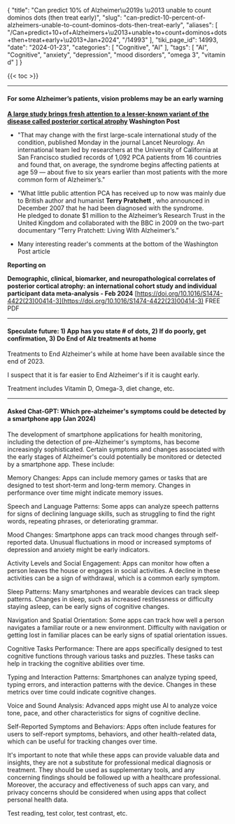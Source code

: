 {
    "title": "Can predict 10% of Alzheimer\u2019s \u2013 unable to count dominos dots (then treat early)",
    "slug": "can-predict-10-percent-of-alzheimers-unable-to-count-dominos-dots-then-treat-early",
    "aliases": [
        "/Can+predict+10+of+Alzheimers+\u2013+unable+to+count+dominos+dots+then+treat+early+\u2013+Jan+2024",
        "/14993"
    ],
    "tiki_page_id": 14993,
    "date": "2024-01-23",
    "categories": [
        "Cognitive",
        "AI"
    ],
    "tags": [
        "AI",
        "Cognitive",
        "anxiety",
        "depression",
        "mood disorders",
        "omega 3",
        "vitamin d"
    ]
}


{{< toc >}}

---

#### For some Alzheimer’s patients, vision problems may be an early warning

 **[A large study brings fresh attention to a lesser-known variant of the disease called posterior cortical atrophy](https://www.washingtonpost.com/science/2024/01/23/alzheimers-disease-vision-problems-pca/?utm_campaign=wp_post_most&utm_medium=email&utm_source=newsletter&wpisrc=nl_most%20) Washington Post** 

* "That may change with the first large-scale international study of the condition, published Monday in the journal Lancet Neurology. An international team led by researchers at the University of California at San Francisco studied records of 1,092 PCA patients from 16 countries and found that, on average, the syndrome begins affecting patients at age 59 ― about five to six years earlier than most patients with the more common form of Alzheimer’s."

* "What little public attention PCA has received up to now was mainly due to British author and humanist  **Terry Pratchett** , who announced in December 2007 that he had been diagnosed with the syndrome.    
He pledged to donate $1 million to the Alzheimer’s Research Trust in the United Kingdom and collaborated with the BBC in 2009 on the two-part documentary “Terry Pratchett: Living With Alzheimer’s.”

* Many interesting reader's comments at the bottom of the Washington Post article

 **Reporting on** 

 **Demographic, clinical, biomarker, and neuropathological correlates of posterior cortical atrophy: an international cohort study and individual participant data meta-analysis - Feb 2024**  [https://doi.org/10.1016/S1474-4422(23)00414-3](https://doi.org/10.1016/S1474-4422(23)00414-3) FREE PDF

---

#### Speculate future: 1) App has you state # of dots, 2) If do poorly, get confirmation, 3) Do End of Alz treatments at home

Treatments to End Alzheimer's while at home have been available since the end of 2023.

I suspect that it is far easier to End Alzheimer's if it is caught early.

Treatment includes Vitamin D, Omega-3, diet change, etc.

---

#### Asked Chat-GPT: Which pre-alzheimer's symptoms could be detected by a smartphone app (Jan 2024)

The development of smartphone applications for health monitoring, including the detection of pre-Alzheimer's symptoms, has become increasingly sophisticated. Certain symptoms and changes associated with the early stages of Alzheimer's could potentially be monitored or detected by a smartphone app. These include:

Memory Changes: Apps can include memory games or tasks that are designed to test short-term and long-term memory. Changes in performance over time might indicate memory issues.

Speech and Language Patterns: Some apps can analyze speech patterns for signs of declining language skills, such as struggling to find the right words, repeating phrases, or deteriorating grammar.

Mood Changes: Smartphone apps can track mood changes through self-reported data. Unusual fluctuations in mood or increased symptoms of depression and anxiety might be early indicators.

Activity Levels and Social Engagement: Apps can monitor how often a person leaves the house or engages in social activities. A decline in these activities can be a sign of withdrawal, which is a common early symptom.

Sleep Patterns: Many smartphones and wearable devices can track sleep patterns. Changes in sleep, such as increased restlessness or difficulty staying asleep, can be early signs of cognitive changes.

Navigation and Spatial Orientation: Some apps can track how well a person navigates a familiar route or a new environment. Difficulty with navigation or getting lost in familiar places can be early signs of spatial orientation issues.

Cognitive Tasks Performance: There are apps specifically designed to test cognitive functions through various tasks and puzzles. These tasks can help in tracking the cognitive abilities over time.

Typing and Interaction Patterns: Smartphones can analyze typing speed, typing errors, and interaction patterns with the device. Changes in these metrics over time could indicate cognitive changes.

Voice and Sound Analysis: Advanced apps might use AI to analyze voice tone, pace, and other characteristics for signs of cognitive decline.

Self-Reported Symptoms and Behaviors: Apps often include features for users to self-report symptoms, behaviors, and other health-related data, which can be useful for tracking changes over time.

It's important to note that while these apps can provide valuable data and insights, they are not a substitute for professional medical diagnosis or treatment. They should be used as supplementary tools, and any concerning findings should be followed up with a healthcare professional. Moreover, the accuracy and effectiveness of such apps can vary, and privacy concerns should be considered when using apps that collect personal health data.

Test reading, test color, test contrast, etc.

<!-- ~tc~ (alias(Can predict 10% of Alzheimer’s – unable to distinguish white dots on dominos (then treat early) – Jan 2024)) ~/tc~ -->